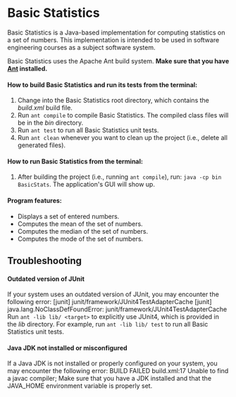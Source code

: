 # Basic Statistics

Basic Statistics is a Java-based implementation for computing statistics on a set of numbers. This implementation is intended to be used in software engineering courses as a subject software system.

Basic Statistics uses the Apache Ant build system. **Make sure that you have [Ant](https://ant.apache.org) installed.**

#### How to build Basic Statistics and run its tests from the terminal:

1. Change into the Basic Statistics root directory, which contains the *build.xml* build file.
2. Run `ant compile` to compile Basic Statistics. The compiled class files will be in the *bin* directory.
3. Run `ant test` to run all Basic Statistics unit tests.
4. Run `ant clean` whenever you want to clean up the project (i.e., delete all generated files).

#### How to run Basic Statistics from the terminal:

1. After building the project (i.e., running `ant compile`), run: `java -cp bin BasicStats`. The application's GUI will show up.

#### Program features:
* Displays a set of entered numbers.
* Computes the mean of the set of numbers.
* Computes the median of the set of numbers.
* Computes the mode of the set of numbers.

## Troubleshooting

#### Outdated version of JUnit
If your system uses an outdated version of JUnit, you may encounter the following error:
[junit] junit/framework/JUnit4TestAdapterCache [junit] java.lang.NoClassDefFoundError: junit/framework/JUnit4TestAdapterCache
Run `ant -lib lib/ <target>` to explicitly use JUnit4, which is provided in the *lib* directory. For example, run `ant -lib lib/ test` to run all Basic Statistics unit tests.

#### Java JDK not installed or misconfigured
If a Java JDK is not installed or properly configured on your system, you may encounter the following error:
BUILD FAILED build.xml:17 Unable to find a javac compiler;
Make sure that you have a JDK installed and that the JAVA_HOME environment variable is properly set.

